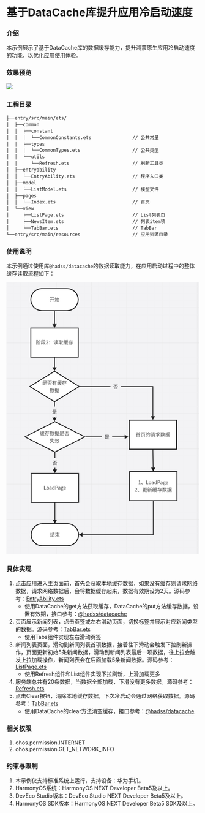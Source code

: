 # 基于DataCache库提升应用冷启动速度

### 介绍

本示例展示了基于DataCache库的数据缓存能力，提升鸿蒙原生应用冷启动速度的功能，以优化应用使用体验。

### 效果预览

<img src="screenshots/device/20240806_141226.gif" width="254" />

### 工程目录

```markdown
├──entry/src/main/ets/
│  ├──common
│  │  ├──constant                  
│  │  │  └──CommonConstants.ets               // 公共常量
│  │  ├──types  
│  │  │  └──CommonTypes.ets                   // 公共类型
│  │  └──utils 
│  │     └──Refresh.ets                       // 刷新工具类
│  ├──entryability
│  │  └──EntryAbility.ets                     // 程序入口类
│  ├──model
│  │  └──ListModel.ets                        // 模型文件
│  ├──pages                 
│  │  └──Index.ets                            // 首页
│  └──view     
│     ├──ListPage.ets                         // List列表页     
│     ├──NewsItem.ets                         // 列表item项         
│     └──TabBar.ets                           // TabBar
└──entry/src/main/resources                   // 应用资源目录
```

### 使用说明

本示例通过使用库`@hadss/datacache`的数据读取能力，在应用启动过程中的整体缓存读取流程如下：

![](screenshots/device/flowchart.png)

### 具体实现

1. 点击应用进入主页面前，首先会获取本地缓存数据，如果没有缓存则请求网络数据，请求网络数据后，会将数据缓存起来，数据有效期设为2天。源码参考：[EntryAbility.ets](entry/src/main/ets/entryability/EntryAbility.ets)
   - 使用DataCache的get方法获取缓存，DataCache的put方法缓存数据，设置有效期，接口参考：[@hadss/datacache](https://ohpm.openharmony.cn/#/cn/detail/@hadss%2Fdatacache)
2. 页面展示新闻列表，点击页签或左右滑动页面，切换标签并展示对应新闻类型的数据。源码参考：[TabBar.ets](entry/src/main/ets/view/TabBar.ets)
   - 使用Tabs组件实现左右滑动页签
3. 新闻列表页面，滑动到新闻列表首项数据，接着往下滑动会触发下拉刷新操作，页面更新初始5条新闻数据，滑动到新闻列表最后一项数据，往上拉会触发上拉加载操作，新闻列表会在后面加载5条新闻数据。源码参考：[ListPage.ets](entry/src/main/ets/view/ListPage.ets)
   - 使用Refresh组件和List组件实现下拉刷新，上滑加载更多
4. 服务端总共有20条数据，当数据全部加载，下滑没有更多数据。源码参考：[Refresh.ets](entry/src/main/ets/common/utils/Refresh.ets)
5. 点击Clear按钮，清除本地缓存数据，下次冷启动会通过网络获取数据。源码参考：[TabBar.ets](entry/src/main/ets/view/TabBar.ets)
   - 使用DataCache的clear方法清空缓存，接口参考：[@hadss/datacache](https://ohpm.openharmony.cn/#/cn/detail/@hadss%2Fdatacache)

### 相关权限

1. ohos.permission.INTERNET
2. ohos.permission.GET_NETWORK_INFO

### 约束与限制

1. 本示例仅支持标准系统上运行，支持设备：华为手机。
2. HarmonyOS系统：HarmonyOS NEXT Developer Beta5及以上。
3. DevEco Studio版本：DevEco Studio NEXT Developer Beta5及以上。
4. HarmonyOS SDK版本：HarmonyOS NEXT Developer Beta5 SDK及以上。
